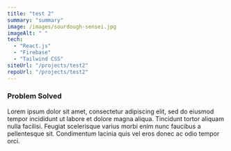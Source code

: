 ```yaml
---
title: "test 2"
summary: "summary"
image: /images/sourdough-sensei.jpg
imageAlt: " "
tech:
  - "React.js"
  - "Firebase"
  - "Tailwind CSS"
siteUrl: "/projects/test2"
repoUrl: "/projects/test2"
---
```



### Problem Solved

Lorem ipsum dolor sit amet, consectetur adipiscing elit, sed do eiusmod tempor incididunt ut labore et dolore magna aliqua. Tincidunt tortor aliquam nulla facilisi. Feugiat scelerisque varius morbi enim nunc faucibus a pellentesque sit. Condimentum lacinia quis vel eros donec ac odio tempor orci.
